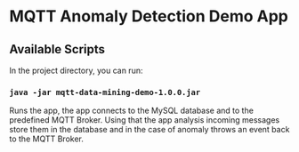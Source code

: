 # MQTT Anomaly Detection Demo App

## Available Scripts
In the project directory, you can run:

### `java -jar mqtt-data-mining-demo-1.0.0.jar`

Runs the app, the app connects to the MySQL database and to the predefined MQTT Broker. Using that the app analysis incoming messages store them in the database and in the case of anomaly throws an event back to the MQTT Broker.
